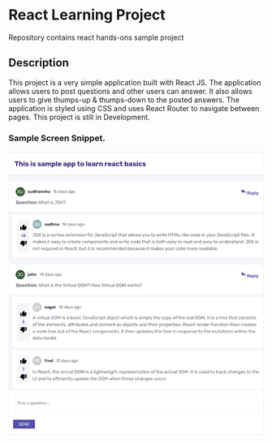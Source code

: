 # React Learning Project
Repository contains react hands-ons sample project

## Description

This project is a very simple application built with React JS. The application allows users to post questions and other users can answer. It also allows users to give thumps-up & thumps-down to the posted answers. The application is styled using CSS and uses React Router to navigate between pages. This project is still in Development.

### Sample Screen Snippet.
![alt text](images/screen-snippet.png)
